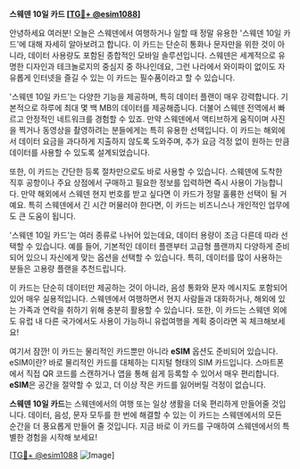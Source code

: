 **스웨덴 10일 카드 [[TG💪+ @esim1088](https://t.me/s/esim1088)]**

안녕하세요 여러분! 오늘은 스웨덴에서 여행하거나 일할 때 정말 유용한 '스웨덴 10일 카드'에 대해 자세히 알아보려고 합니다. 이 카드는 단순히 통화나 문자만을 위한 것이 아니라, 데이터 사용량도 포함된 종합적인 모바일 솔루션입니다. 스웨덴은 세계적으로 유명한 디자인과 테크놀로지의 중심지 중 하나인데요, 그런 나라에서 와이파이 없이도 자유롭게 인터넷을 즐길 수 있는 이 카드는 필수품이라고 할 수 있습니다.

'스웨덴 10일 카드'는 다양한 기능을 제공하며, 특히 데이터 플랜이 매우 강력합니다. 기본적으로 하루에 최대 몇 백 MB의 데이터를 제공해줍니다. 더불어 스웨덴 전역에서 빠르고 안정적인 네트워크를 경험할 수 있죠. 만약 스웨덴에서 액티브하게 움직이며 사진을 찍거나 동영상을 촬영하려는 분들에게는 특히 유용한 선택입니다. 이 카드는 해외에서 데이터 요금을 과다하게 지출하지 않도록 도와주며, 추가 요금 걱정 없이 원하는 만큼 데이터를 사용할 수 있도록 설계되었습니다.

또한, 이 카드는 간단한 등록 절차만으로도 바로 사용할 수 있습니다. 스웨덴에 도착한 직후 공항이나 주요 상점에서 구매하고 필요한 정보를 입력하면 즉시 사용이 가능합니다. 만약 해외에서 스웨덴 현지 번호를 받고 싶다면 이 카드가 정말 훌륭한 선택이 될 거예요. 특히 스웨덴에서 긴 시간 머물러야 한다면, 이 카드는 비즈니스나 개인적인 업무에도 큰 도움이 됩니다.

'스웨덴 10일 카드'는 여러 종류로 나뉘어 있는데요, 데이터 용량이 조금 다른데 따라 선택할 수 있습니다. 예를 들어, 기본적인 데이터 플랜부터 고급형 플랜까지 다양하게 준비되어 있으니 자신에게 맞는 옵션을 선택할 수 있습니다. 특히, 데이터를 많이 사용하는 분들은 고용량 플랜을 추천드립니다.

이 카드는 단순히 데이터만 제공하는 것이 아니라, 음성 통화와 문자 메시지도 포함되어 있어 매우 실용적입니다. 스웨덴에서 여행하면서 현지 사람들과 대화하거나, 해외에 있는 가족과 연락을 취하기 위해 충분히 활용할 수 있습니다. 또한, 이 카드는 스웨덴 외에도 유럽 내 다른 국가에서도 사용이 가능하니 유럽여행을 계획 중이라면 꼭 체크해보세요!

여기서 잠깐! 이 카드는 물리적인 카드뿐만 아니라 **eSIM** 옵션도 준비되어 있습니다. eSIM이란? 바로 물리적인 카드를 대체하는 디지털 형태의 SIM 카드입니다. 스마트폰에서 직접 QR 코드를 스캔하거나 앱을 통해 쉽게 등록할 수 있어서 매우 편리합니다. **eSIM**은 공간을 절약할 수 있고, 더 이상 작은 카드를 잃어버릴 걱정이 없습니다.

**스웨덴 10일 카드**는 스웨덴에서의 여행 또는 일상 생활을 더욱 편리하게 만들어줄 것입니다. 데이터, 음성, 문자 모두를 한 번에 해결할 수 있는 이 카드는 스웨덴에서의 모든 순간을 더 풍요롭게 만들어 줄 것입니다. 지금 바로 이 카드를 구매하여 스웨덴에서의 특별한 경험을 시작해 보세요!

[[TG💪+ @esim1088](https://t.me/s/esim1088) ![Image](https://i.postimg.cc/Y0z9fWf4/image.png)]
